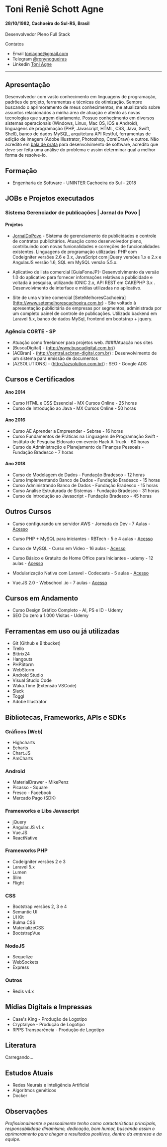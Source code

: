 # Toni Reniê Schott Agne
#### 28/10/1982, Cachoeira do Sul-RS, Brasil
Desenvolvedor Pleno Full Stack 

Contatos
- Email [toniagne@gmail.com](mailto:toniagne@gmail.com)
- Telegram [@ronynogueiras](https://t.me/toniagne)
- Linkedin [Toni Agne](www.linkedin.com/in/toniagne)

---

## Apresentação

Desenvolvedor com vasto conhecimento em linguagens de programação, padrões de projeto, ferramentas e técnicas de otimização. Sempre buscando o aprimoramento de meus conhecimentos, me atualizando sobre assuntos relacionados a minha área de atuação e atento as novas tecnologias que surgem diariamente. Possuo conhecimento em diversos sistemas operacionais (Windows, Linux, Mac OS, iOS e Android), linguagens de programação (PHP, Javascript, HTML, CSS, Java, Swift, Shell), banco de dados MySQL, arquitetura API Restful,  ferramentas de edição de imagem (Adobe Illustrator, Photoshop, CorelDraw) e outros. Não acredito em [bala de prata](https://iopub.org/n%C3%A3o-h%C3%A1-bala-de-prata-para-o-desenvolvimento-de-software-5c6e73ecd28c) para desenvolvimento de software, acredito que deve ser feita uma análise do problema e assim determinar qual a melhor forma de resolve-lo.

## Formação

- Engenharia de Software - UNINTER Cachoeira do Sul - 2018

## JOBs e Projetos executados

### Sistema Gerenciador de publicações | Jornal do Povo |
#### Projetos
  - [JornalDoPovo](http://www.jornaldopovo.com.br) - Sistema de gerenciamento de publicidades e controle de contratos publicitários. Atuação como desenvolvedor pleno, contribuindo com novas funionalidades e correções de funcionalidades existentes. Linguagens de programação utilizadas: PHP com Codeigniter versões 2.6 e 3.x, JavaScript com jQuery versões 1.x e 2.x e AngularJS versão 1.6, SQL em MySQL versão 5.5.x. 
 
- Aplicativo de lista comercial [GuiaFoneJP]- Desenvolvimento da versão 1.0 do aplicativo para fornecer informações relativas a publicidade e voltada à pesquisa, utilizando IONIC 2.x, API REST em CAKEPHP 3.x . Desenvolvimento de interface e mídias utilizadas no aplicativo.

- Site de uma vitrine comercial [SeteMelhoresCachoeira] (http://www.setemelhorescachoeira.com.br) - Site voltado à apresentação publicitária de empresas por segmentos, administrada por um completo painel de controle de publicações. Utilizado backend em Laravel 5.x, banco de dados MySql, frontend em bootstrap + jquery.

### Agência CORTE - SP
- Atuação como freelancer para projetos web. 
####Atuação nos sites 
- [BuscaDigital] - (http://www.buscadigital.com.br/)
- [ACBran] - (http://central.acbran-digital.com.br) : Desenvolvimento de um sistema para emissão de documentos
- [AZSOLUTIONS] - (http://azsolution.com.br/) : SEO - Google ADS 
## Cursos e Certificados

#### Ano 2014
- Curso HTML e CSS Essencial - MX Cursos Online - 25 horas
- Curso de Introdução ao Java - MX Cursos Online - 50 horas
#### Ano 2016
- Curso AE Aprender a Empreender - Sebrae - 16 horas
- Curso Fundamentos de Práticas na Linguagem de Programação Swift - Instituto de Pesquisa Eldorado em evento Hack A Truck - 60 horas
- Curso de Administração e Planejamento de Finanças Pessoais - Fundação Bradesco - 7 horas
#### Ano 2018
- Curso de Modelagem de Dados - Fundação Bradesco - 12 horas
- Curso Implementando Banco de Dados - Fundação Bradesco - 15 horas
- Curso Administrando Banco de Dados - Fundação Bradesco - 15 horas
- Curso Análise Estruturada de Sistemas - Fundação Bradesco - 31 horas
- Curso de Introdução ao Javascript - Fundação Bradesco - 45 horas

## Outros Cursos

- Curso configurando um servidor AWS - Jornada do Dev - 7 Aulas - [Acesso](https://jornadadodev.com.br/cursos/curso-configurando-um-servidor-aws)
- Curso PHP + MySQL para iniciantes - RBTech - 5 e 4 aulas - [Acesso](http://dev.rbtech.info/curso-de-php-mysql-para-iniciantes-aula-1/)

- Curso de MySQL - Curso em Vídeo - 16 aulas - [Acesso](https://www.cursoemvideo.com/course/curso-banco-dados-mysql/)
- Curso Básico e Gratuito de Home Office para Iniciantes - udemy - 12 aulas - [Acesso](https://www.udemy.com/curso-basico-e-gratuito-de-home-office/)
- Modularização Nativa com Laravel - Codecasts - 5 aulas - [Acesso](https://www.youtube.com/playlist?list=PLy5T05I_eQYOhdPaE1lO512Bhaqh-RkdV)
- Vue.JS 2.0 - Webschool .io - 7 aulas - [Acesso](https://www.youtube.com/playlist?list=PL77JVjKTJT2hpxOjdD6VDc1JDXAKs08z5)

## Cursos em Andamento

- Curso Design Gráfico Completo - AI, PS e ID - Udemy
- SEO Do zero a 1.000 Visitas - Udemy

## Ferramentas em uso ou já utilizadas
- Git (Github e Bitbucket)
- Trello 
- Bittrix24
- Hangouts
- PHPStorm
- WebStorm
- Android Studio
- Visual Studio Code
- Waka.Time (Extensão VSCode)
- Slack
- Toggl
- Adobe Illustrator 

## Bibliotecas, Frameworks, APIs e SDKs

### Gráficos (Web)
  - Highcharts
  - Echarts
  - Chart.JS
  - AmCharts
### Android
  - MaterialDrawer - MikePenz
  - Picasso - Square
  - Fresco - Facebook
  - Mercado Pago (SDK)
### Frameworks e Libs Javascript
  - jQuery
  - Angular.JS v1.x
  - Vue.JS
  - ReactNative
### Frameworks PHP
  - Codeigniter versões 2 e 3
  - Laravel 5.x 
  - Lumen 
  - Slim 
  - Flight 
### CSS
  - Bootstrap versões 2, 3 e 4
  - Semantic UI
  - UI Kit
  - Bulma CSS
  - MaterializeCSS
  - BootstrapVue
### NodeJS
  - Sequelize
  - WebSockets
  - Express

### Outros
  - Redis v4.x

## Mídias Digitais e Impressas

  - Case's King - Produção de Logotipo 
  - Cryptalyse - Produção de Logotipo
  - RPPS Transparência - Produção de Logotipo

## Literatura
  Carregando...

## Estudos Atuais

  - Redes Neurais e Inteligência Artificial 
  - Algoritmos genéticos
  - Docker

## Observações

  *Profissionalmente e pessoalmente tenho como características principais, responsabilidade dinamismo, dedicação, bom humor, buscando assim o aprimoramento para chegar a resultados positivos, dentro da empresa e da equipe.*
